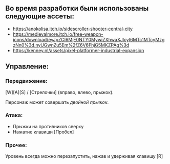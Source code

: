 ## Во время разработки были использованы следующие ассеты:
- https://anokolisa.itch.io/sidescroller-shooter-central-city
- https://medievalmore.itch.io/free-weapon-icons/download/eyJpZCI6MjE0NTY0MywiZXhwaXJlcyI6MTc1MTcyMzgzNn0%3d.nyUGwnZu5Em%2fZ6V6FhjG5MKZPAg%3d
- https://kenney.nl/assets/pixel-platformer-industrial-expansion

## Управление:
### Передвижение:
[W][A][S] / [Стрелочки] (вправо, влево, прыжок).

Персонаж может совершать *двойной прыжок*.
### Атака:
- Прыжки на противников сверху
- Нажатие клавиши [Пробел]

### Прочее:
Уровень всегда можно перезапустить, нажав и удерживая клавишу [R]
